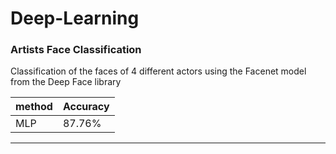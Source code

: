 # Deep-Learning

### Artists Face Classification

Classification of the faces of 4 different actors using the Facenet model from the Deep Face library

method | Accuracy 
--- | --- 
MLP | 87.76% 



_______________________________________________________________________________________________________________________________________________________________
